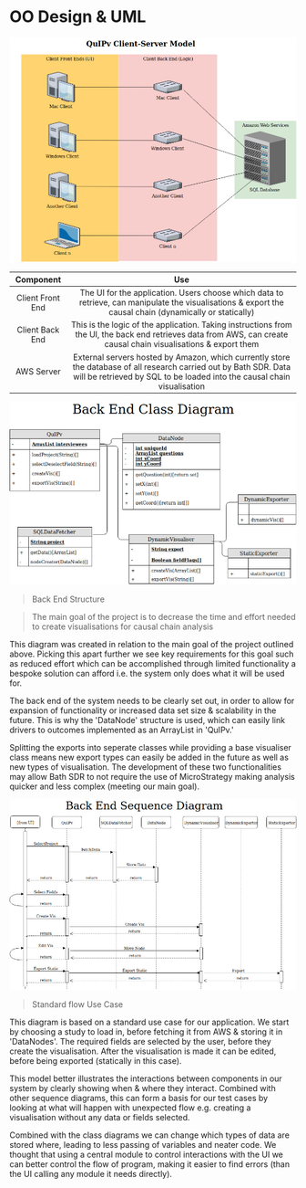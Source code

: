 
# OO Design & UML

![ERROR: Client Server Diagram not found](clientServer.jpg)

|Component|Use|
|:---:|:---:|
|Client Front End|The UI for the application. Users choose which data to retrieve, can manipulate the visualisations & export the causal chain (dynamically or statically)|
|Client Back End|This is the logic of the application. Taking instructions from the UI, the back end retrieves data from AWS, can create causal chain visualisations & export them|
|AWS Server|External servers hosted by Amazon, which currently store the database of all research carried out by Bath SDR. Data will be retrieved by SQL to be loaded into the causal chain visualisation|


![ERROR: Back End Class Diagram not found](classDiagram.jpg)
> Back End Structure

> The main goal of the project is to decrease the time and effort needed to create visualisations for
causal chain analysis

This diagram was created in relation to the main goal of the project outlined above.
Picking this apart further we see key requirements for this goal such as reduced effort
which can be accomplished through limited functionality a bespoke solution can afford i.e.
the system only does what it will be used for.

The back end of the system needs to be clearly set out, in order to allow for expansion of functionality
or increased data set size & scalability in the future. This is why the 'DataNode' structure is used,
which can easily link drivers to outcomes implemented as an ArrayList in 'QuIPv.'

Splitting the exports into seperate classes while providing a base visualiser class means
new export types can easily be added in the future as well as new types of visualisation. The
development of these two functionalities may allow Bath SDR to not require the use of MicroStrategy
making analysis quicker and less complex (meeting our main goal).


![ERROR: Back End Sequence Diagram not found](sequenceDiagram.jpg)
> Standard flow Use Case

This diagram is based on a standard use case for our application. We start by choosing a study to
load in, before fetching it from AWS & storing it in 'DataNodes'. The required fields are selected
by the user, before they create the visualisation. After the visualisation is made it can be edited,
before being exported (statically in this case).

This model better illustrates the interactions between components in our system by clearly showing when
& where they interact. Combined with other sequence diagrams, this can form a basis for our test cases
by looking at what will happen with unexpected flow e.g. creating a visualisation without any data or fields
selected.

Combined with the class diagrams we can change which types of data are stored where, leading to less passing 
of variables and neater code. We thought that using a central module to control interactions with the UI we 
can better control the flow of program, making it easier to find errors (than the UI calling any module it
needs directly).